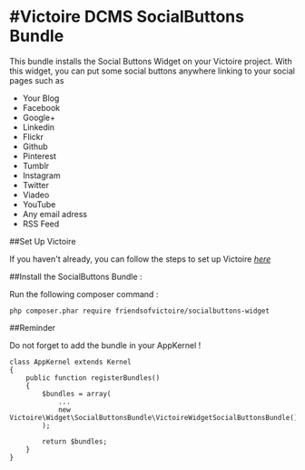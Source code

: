 #Victoire DCMS SocialButtons Bundle
============

This bundle installs the Social Buttons Widget on your Victoire project.
With this widget, you can put some social buttons anywhere linking to your social pages such as

* Your Blog
* Facebook
* Google+
* Linkedin
* Flickr
* Github
* Pinterest
* Tumblr
* Instagram
* Twitter
* Viadeo
* YouTube
* Any email adress
* RSS Feed

##Set Up Victoire

If you haven't already, you can follow the steps to set up Victoire *[here](https://github.com/Victoire/victoire/blob/master/setup.md)*

##Install the SocialButtons Bundle :

Run the following composer command :

    php composer.phar require friendsofvictoire/socialbuttons-widget

##Reminder

Do not forget to add the bundle in your AppKernel !

    class AppKernel extends Kernel
    {
        public function registerBundles()
        {
            $bundles = array(
                ...
                new Victoire\Widget\SocialButtonsBundle\VictoireWidgetSocialButtonsBundle(),
            );

            return $bundles;
        }
    }
